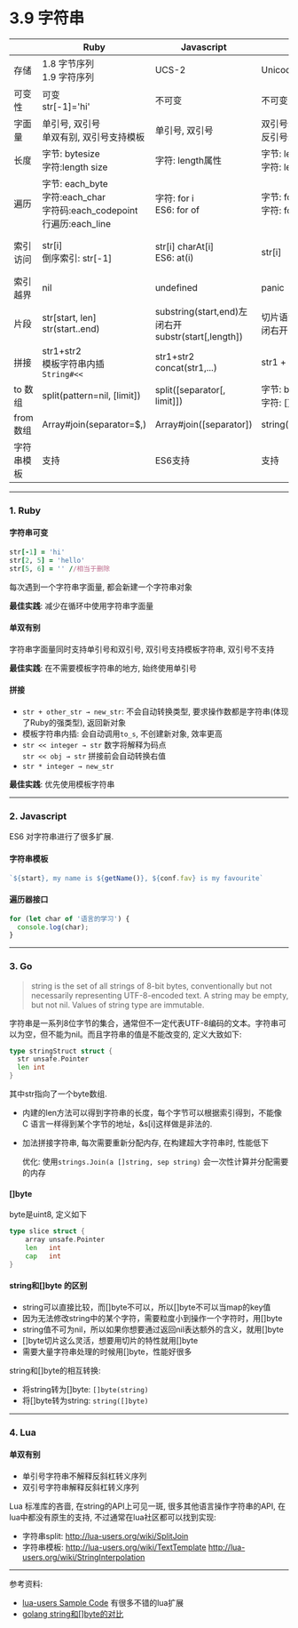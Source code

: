 # 3.9 字符串

|            | Ruby                                                                           | Javascript                                             | Go                                       | Lua                                                            |
|------------|--------------------------------------------------------------------------------|--------------------------------------------------------|------------------------------------------|----------------------------------------------------------------|
| 存储       | 1.8 字节序列<br>1.9 字符序列                                                   | UCS-2                                                  | Unicode                                  | 8位字节                                                        |
| 可变性     | 可变<br>str[-1]='hi'                                                           | 不可变                                                 | 不可变                                   | 不可变                                                         |
| 字面量     | 单引号, 双引号<br>单双有别, 双引号支持模板                                     | 单引号, 双引号                                         | 双引号:支持转义<br>反引号:不支持转义     | 单引号, 双引号                                                 |
| 长度       | 字节: bytesize<br>字符:length size                                             | 字符: length属性                                       | 字节: len(str)<br>字符: len([]rune(str)) | 字符: #                                                        |
| 遍历       | 字节: each_byte<br>字符:each_char<br>字符码:each_codepoint<br>行遍历:each_line | 字符: for i<br>ES6: for of                             | 字节: for i<br>字符: for range           | for i = 1, #str do ... end                                     |
| 索引访问   | str[i]<br>倒序索引: str[-1]                                                    | str[i] charAt[i]<br>ES6: at(i)                         | str[i]                                   | string.sub(str,start,end)<br>左闭右闭,索引从0开始,支持负数倒序 |
| 索引越界   | nil                                                                            | undefined                                              | panic                                    | 空字符串                                                       |
| 片段       | str[start, len]<br>str(start..end)                                             | substring(start,end)左闭右开<br>substr(start[,length]) | 切片语法: str[start:end] 左闭右开        | string.sub(str,start,end)                                      |
| 拼接       | str1+str2<br>模板字符串内插<br>`String#<<`                                     | str1+str2<br>concat(str1,...)                          | str1 + str2                              | str1+str2                                                      |
| to 数组    | split(pattern=nil, [limit])                                                    | split([separator[, limit]])                            | 字节: byte(str)<br>字符: []rune(str)     | 无内置实现                                                     |
| from 数组  | Array#join(separator=$,)                                                       | Array#join([separator])                                | string(byte_or_rune_array)               | table.concat (list [, sep [, i [, j]]])                        |
| 字符串模板 | 支持                                                                           | ES6支持                                                | 支持                                     | 无内置实现                                                     |

---

### 1. Ruby

#### 字符串可变

```ruby
str[-1] = 'hi'
str[2, 5] = 'hello'
str[5, 6] = '' //相当于删除
```

每次遇到一个字符串字面量, 都会新建一个字符串对象

**最佳实践**: 减少在循环中使用字符串字面量

#### 单双有别

字符串字面量同时支持单引号和双引号, 双引号支持模板字符串, 双引号不支持

**最佳实践**: 在不需要模板字符串的地方, 始终使用单引号


#### 拼接

* `str + other_str → new_str`: 不会自动转换类型, 要求操作数都是字符串(体现了Ruby的强类型), 返回新对象
* 模板字符串内插: 会自动调用`to_s`, 不创建新对象, 效率更高
* `str << integer → str` 数字将解释为码点  
  `str << obj → str` 拼接前会自动转换右值
* `str * integer → new_str`

**最佳实践**: 优先使用模板字符串

---

### 2. Javascript

ES6 对字符串进行了很多扩展.

#### 字符串模板

```javascript
`${start}, my name is ${getName()}, ${conf.fav} is my favourite`
```

#### 遍历器接口

```javascript
for (let char of '语言的学习') {
  console.log(char);
}
```

---


### 3. Go

> string is the set of all strings of 8-bit bytes, conventionally but not necessarily representing UTF-8-encoded text. A string may be empty, but not nil. Values of string type are immutable.

字符串是一系列8位字节的集合，通常但不一定代表UTF-8编码的文本。字符串可以为空，但不能为nil。而且字符串的值是不能改变的, 定义大致如下:

```go
type stringStruct struct {
  str unsafe.Pointer
  len int
}
```

其中str指向了一个byte数组.

* 内建的len方法可以得到字符串的长度，每个字节可以根据索引得到，不能像 C 语言一样得到某个字节的地址，&s[i]这样做是非法的.

* 加法拼接字符串, 每次需要重新分配内存, 在构建超大字符串时, 性能低下

  优化: 使用`strings.Join(a []string, sep string)` 会一次性计算并分配需要的内存

#### []byte

byte是uint8, 定义如下

```go
type slice struct {
	array unsafe.Pointer
	len   int
	cap   int
}
```

#### string和[]byte 的区别

* string可以直接比较，而[]byte不可以，所以[]byte不可以当map的key值
* 因为无法修改string中的某个字符，需要粒度小到操作一个字符时，用[]byte
* string值不可为nil，所以如果你想要通过返回nil表达额外的含义，就用[]byte
* []byte切片这么灵活，想要用切片的特性就用[]byte
* 需要大量字符串处理的时候用[]byte，性能好很多

string和[]byte的相互转换:
* 将string转为[]byte: `[]byte(string)`
* 将[]byte转为string: `string([]byte)`

---

### 4. Lua

#### 单双有别

* 单引号字符串不解释反斜杠转义序列
* 双引号字符串解释反斜杠转义序列

Lua 标准库的吝啬, 在string的API上可见一斑, 很多其他语言操作字符串的API, 在lua中都没有原生的支持, 不过通常在lua社区都可以找到实现:

* 字符串split: <http://lua-users.org/wiki/SplitJoin>
* 字符串模板: <http://lua-users.org/wiki/TextTemplate> <http://lua-users.org/wiki/StringInterpolation>

---

参考资料:

* [lua-users Sample Code](http://lua-users.org/wiki/SampleCode) 有很多不错的lua扩展
* [golang string和[]byte的对比](https://sheepbao.github.io/post/golang_byte_slice_and_string/)







<!--


## 字符串模板

* 多行
* html
* 单双引号混用

|          | Ruby | Javascript | Lua | Java | Go |
|----------|------|------------|-----|------|----|
| 内嵌     |      |            |     |      | N  |
| 转义处理 |      |            |     |      | N  |
| 多行     |      |            |     |      | Y  |

* Ruby

  * 双引号字符串支持模板字符串

    `"PI is #{Math::PI}" => "PI is 3.141592653589793"`

  * 单引号字符串不支持模板字符串

  * Here document

    * 以`<<`或者`<<-`开头
    * 后面紧跟标识符字符串
    * 从下一行开始到结束标识符字符串中内容, 都是字符串字面量内容
    * 结尾相同的字符串结束符需要独占一行, 连注释也不能有

    ```ruby
    def print_heredoc(v)
      puts <<-EOF
        this is the first line #{v}
        this is the second line
      EOF
    end

    print_heredoc(1)

    输出:
    this is the first line 1
    this is the second line
    ```

    * here doc 默认支持模板字符串, 类似一个双引号的字符串
    * 如果使用单引号围绕标识符, 那么含义类似单引号的字符串, 不支持模板字符串

    ```ruby
    def print_heredoc(v)
      puts <<-'EOF' #这里使用了单引号, 将不支持变量内插
        this is the first line #{v}
        this is the second line
      EOF
    end

    print_heredoc(1)

    输出:
    this is the first line #{v}
    this is the second line
    ```

    另外here doc作为参数还有些使用技巧, 参考 [Ruby 多行字符串 heredoc 详解](https://ruby-china.org/topics/25983)

* Javascript

  ES6:

  > <code>`</code>${start}, my name is ${getName()}, ${conf.fav} is my favourite<code>`</code>

* Lua

* Java

* Go

---


## 字符编码

# 编码

### Ruby



---

### Javascript

<http://www.alloyteam.com/2016/12/javascript-has-a-unicode-sinkhole/>
 <http://www.jeffjade.com/2016/11/24/116-JavaScript-string-operation>

ES6 对js的字符串进行了扩展支持, 参见[Unicode与JavaScript详解](http://www.ruanyifeng.com/blog/2014/12/unicode.html)
---

### Lua

[[
不解释转义序列
]]

---

### Java

---

### Go

-->
